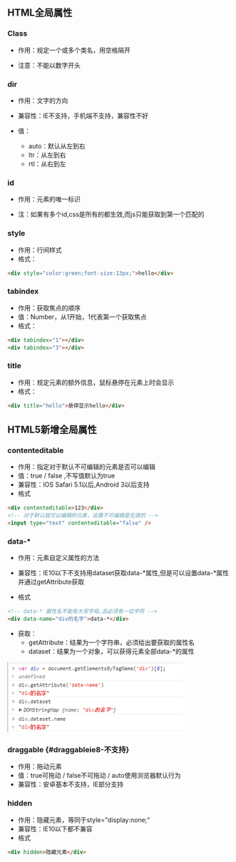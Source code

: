 ## HTML全局属性

### Class

* 作用：规定一个或多个类名，用空格隔开

* 注意：不能以数字开头

### dir

* 作用：文字的方向

* 兼容性：IE不支持，手机端不支持，兼容性不好

* 值：

  * auto：默认从左到右  
  * ltr：从左到右  
  * rtl：从右到左

### id

* 作用：元素的唯一标识

* 注：如果有多个id,css是所有的都生效,而js只能获取到第一个匹配的

### style

* 作用：行间样式
* 格式：

```markdown
<div style="color:green;font-size:13px;">hello</div>
```

### tabindex

* 作用：获取焦点的顺序
* 值：Number，从1开始，1代表第一个获取焦点
* 格式：

```markdown
<div tabindex="1"></div>
<div tabindex="3"></div>
```

### title

* 作用：规定元素的额外信息，鼠标悬停在元素上时会显示
* 格式：

```markdown
<div title="hello">悬停显示hello</div>
```

## HTML5新增全局属性

### contenteditable

* 作用：指定对于默认不可编辑的元素是否可以编辑
* 值：true / false ,不写值默认为true
* 兼容性：IOS Safari 5.1以后,Android 3以后支持
* 格式

```markdown
<div contenteditable>123</div>
<!-- 对于默认就可以编辑的元素，设置不可编辑是无效的 -->
<input type="text" contenteditable="false" />
```

### data-\*

* 作用：元素自定义属性的方法

* 兼容性：IE10以下不支持用dataset获取data-\*属性,但是可以设置data-\*属性并通过getAttribute获取

* 格式

```markdown
<!-- data-* 属性名不能有大写字母,且必须有一位字符 -->
<div data-name="div的名字">data-*</div>
```

* 获取：
  * getAttribute：结果为一个字符串，必须给出要获取的属性名
  * dataset：结果为一个对象，可以获得元素全部data-\*的属性

![](/assets/1.png)

### draggable {#draggableie8-不支持}

* 作用：拖动元素
* 值：true可拖动 / false不可拖动 / auto使用浏览器默认行为
* 兼容性：安卓基本不支持，IE部分支持

### hidden

* 作用：隐藏元素，等同于style="display:none;"
* 兼容性：IE10以下都不兼容
* 格式

```markdown
<div hidden>隐藏元素</div>
```





